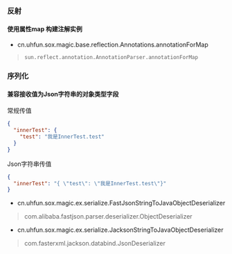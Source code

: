 ### 反射

#### 使用属性map 构建注解实例

- cn.uhfun.sox.magic.base.reflection.Annotations.annotationForMap

> `sun.reflect.annotation.AnnotationParser.annotationForMap`

### 序列化

#### 兼容接收值为Json字符串的对象类型字段

常规传值

```json
{
  "innerTest": {
    "test": "我是InnerTest.test"
  }
}
```

Json字符串传值

```json
{
  "innerTest": "{ \"test\": \"我是InnerTest.test\"}"
}
```

- cn.uhfun.sox.magic.ex.serialize.FastJsonStringToJavaObjectDeserializer

> com.alibaba.fastjson.parser.deserializer.ObjectDeserializer

- cn.uhfun.sox.magic.ex.serialize.JacksonStringToJavaObjectDeserializer

> com.fasterxml.jackson.databind.JsonDeserializer

